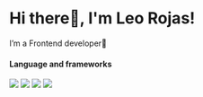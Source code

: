 <h1 align="start">Hi there👋, I'm Leo Rojas!</h1>

I’m a Frontend developer🚀

<h4>Language and frameworks</h4>
<img src="https://github.com/user-attachments/assets/6c2f93be-558e-4828-9bc9-0a00083c41cb" />
<img src="https://github.com/user-attachments/assets/9566a98d-1cfc-4ca9-ac4b-88826b8ec3b2" />
<img src="https://github.com/user-attachments/assets/de017aab-5de3-46dc-adfb-2f7f84773e46" />
<img src="https://github.com/user-attachments/assets/52f085da-cb87-488e-9e72-96e0af2b9340" />
